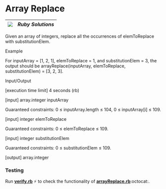 # Array Replace
| ![](https://app.codesignal.com/user-icons/languages/rb.svg) | ***Ruby Solutions*** |
|---|---|

Given an array of integers, replace all the occurrences of elemToReplace with substitutionElem.

Example

For inputArray = [1, 2, 1], elemToReplace = 1, and substitutionElem = 3, the output should be
arrayReplace(inputArray, elemToReplace, substitutionElem) = [3, 2, 3].

Input/Output

[execution time limit] 4 seconds (rb)

[input] array.integer inputArray

Guaranteed constraints:
0 ≤ inputArray.length ≤ 104,
0 ≤ inputArray[i] ≤ 109.

[input] integer elemToReplace

Guaranteed constraints:
0 ≤ elemToReplace ≤ 109.

[input] integer substitutionElem

Guaranteed constraints:
0 ≤ substitutionElem ≤ 109.

[output] array.integer


### Testing

Run [**verify.rb**](./verify.rb) :zap: to check the functionality of [**arrayReplace.rb**](./arrayReplace.rb):octocat:.